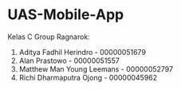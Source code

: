 # UAS-Mobile-App
Kelas C
Group Ragnarok:
1. Aditya Fadhil Herindro - 00000051679
2. Alan Prastowo - 00000051557
3. Matthew Man Young Leemans - 00000052797
4. Richi Dharmaputra Ojong - 00000045962 
